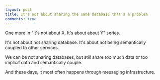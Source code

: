 ```yaml
---
layout: post
title: It's not about sharing the same database that's a problem
comments: true
---
```


One more in "it's not about X. It's about about Y" series.

It's not about not sharing database.
It's about not being semantically coupled to other services.

We can be not sharing databases, but still share too much data or too implicit data and semantically couple.

And these days, it most often happens through messaging infrastructure.
